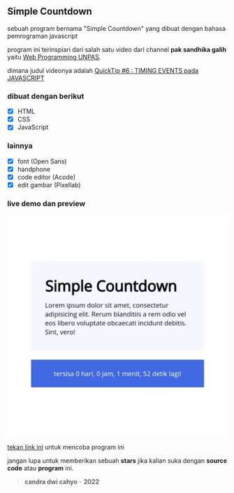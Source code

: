 ## Simple Countdown

sebuah program bernama "Simple Countdown" yang dibuat dengan bahasa pemrograman javascript

program ini terinspiari dari salah satu video dari channel **pak sandhika galih** yaitu [Web Programming UNPAS](https://m.youtube.com/c/WebProgrammingUNPAS).

dimana judul videonya adalah [QuickTip #6 : TIMING EVENTS pada JAVASCRIPT](https://m.youtube.com/watch?v=GUxWagOiD3o)

### dibuat dengan berikut

- [x] HTML
- [x] CSS
- [x] JavaScript

### lainnya

- [x] font (Open Sans)
- [x] handphone
- [x] code editor (Acode)
- [x] edit gambar (Pixellab) 

### live demo dan preview

![preview](https://github.com/candradwicahyo/simple-countdown/blob/master/preview.jpg)

[tekan link ini](https://candradwicahyo.github.io/simple-countdown) untuk mencoba program ini

jangan lupa untuk memberikan sebuah **stars** jika kalian suka dengan **source code** atau **program** ini.

> **candra dwi cahyo** - **2022**
